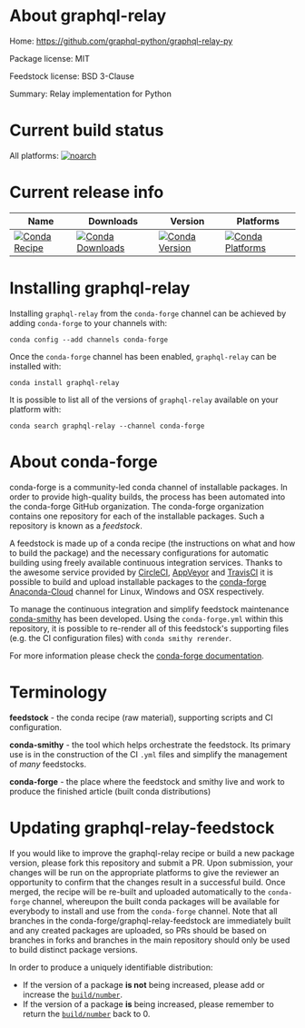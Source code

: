 About graphql-relay
===================

Home: https://github.com/graphql-python/graphql-relay-py

Package license: MIT

Feedstock license: BSD 3-Clause

Summary: Relay implementation for Python



Current build status
====================

All platforms:
[![noarch](https://img.shields.io/circleci/project/github/conda-forge/graphql-relay-feedstock/master.svg?label=noarch)](https://circleci.com/gh/conda-forge/graphql-relay-feedstock)

Current release info
====================

| Name | Downloads | Version | Platforms |
| --- | --- | --- | --- |
| [![Conda Recipe](https://img.shields.io/badge/recipe-graphql--relay-green.svg)](https://anaconda.org/conda-forge/graphql-relay) | [![Conda Downloads](https://img.shields.io/conda/dn/conda-forge/graphql-relay.svg)](https://anaconda.org/conda-forge/graphql-relay) | [![Conda Version](https://img.shields.io/conda/vn/conda-forge/graphql-relay.svg)](https://anaconda.org/conda-forge/graphql-relay) | [![Conda Platforms](https://img.shields.io/conda/pn/conda-forge/graphql-relay.svg)](https://anaconda.org/conda-forge/graphql-relay) |

Installing graphql-relay
========================

Installing `graphql-relay` from the `conda-forge` channel can be achieved by adding `conda-forge` to your channels with:

```
conda config --add channels conda-forge
```

Once the `conda-forge` channel has been enabled, `graphql-relay` can be installed with:

```
conda install graphql-relay
```

It is possible to list all of the versions of `graphql-relay` available on your platform with:

```
conda search graphql-relay --channel conda-forge
```


About conda-forge
=================

conda-forge is a community-led conda channel of installable packages.
In order to provide high-quality builds, the process has been automated into the
conda-forge GitHub organization. The conda-forge organization contains one repository
for each of the installable packages. Such a repository is known as a *feedstock*.

A feedstock is made up of a conda recipe (the instructions on what and how to build
the package) and the necessary configurations for automatic building using freely
available continuous integration services. Thanks to the awesome service provided by
[CircleCI](https://circleci.com/), [AppVeyor](http://www.appveyor.com/)
and [TravisCI](https://travis-ci.org/) it is possible to build and upload installable
packages to the [conda-forge](https://anaconda.org/conda-forge)
[Anaconda-Cloud](http://docs.anaconda.org/) channel for Linux, Windows and OSX respectively.

To manage the continuous integration and simplify feedstock maintenance
[conda-smithy](http://github.com/conda-forge/conda-smithy) has been developed.
Using the ``conda-forge.yml`` within this repository, it is possible to re-render all of
this feedstock's supporting files (e.g. the CI configuration files) with ``conda smithy rerender``.

For more information please check the [conda-forge documentation](https://conda-forge.org/docs/).

Terminology
===========

**feedstock** - the conda recipe (raw material), supporting scripts and CI configuration.

**conda-smithy** - the tool which helps orchestrate the feedstock.
                   Its primary use is in the construction of the CI ``.yml`` files
                   and simplify the management of *many* feedstocks.

**conda-forge** - the place where the feedstock and smithy live and work to
                  produce the finished article (built conda distributions)


Updating graphql-relay-feedstock
================================

If you would like to improve the graphql-relay recipe or build a new
package version, please fork this repository and submit a PR. Upon submission,
your changes will be run on the appropriate platforms to give the reviewer an
opportunity to confirm that the changes result in a successful build. Once
merged, the recipe will be re-built and uploaded automatically to the
`conda-forge` channel, whereupon the built conda packages will be available for
everybody to install and use from the `conda-forge` channel.
Note that all branches in the conda-forge/graphql-relay-feedstock are
immediately built and any created packages are uploaded, so PRs should be based
on branches in forks and branches in the main repository should only be used to
build distinct package versions.

In order to produce a uniquely identifiable distribution:
 * If the version of a package **is not** being increased, please add or increase
   the [``build/number``](http://conda.pydata.org/docs/building/meta-yaml.html#build-number-and-string).
 * If the version of a package **is** being increased, please remember to return
   the [``build/number``](http://conda.pydata.org/docs/building/meta-yaml.html#build-number-and-string)
   back to 0.